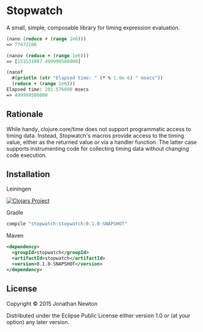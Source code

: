 # Stopwatch

A small, simple, composable library for timing expression evaluation.

```clj
(nano (reduce + (range 1e6)))
=> 77472186

(nanov (reduce + (range 1e6)))
=> [151531007 499999500000]

(nanof
  #(println (str "Elapsed time: " (* % 1.0e-6) " msecs"))
  (reduce + (range 1e6)))
Elapsed time: 201.576098 msecs
=> 499999500000
```

## Rationale 

While handy, clojure.core/time does not support programmatic access to timing data.  Instead, Stopwatch's macros provide access to the timing value, either as the returned value or via a handler function.  The latter case supports instrumenting code for collecting timing data without changing code execution.

## Installation

Leiningen

[![Clojars Project](http://clojars.org/stopwatch/latest-version.svg)](http://clojars.org/stopwatch)

Gradle
```groovy
compile "stopwatch:stopwatch:0.1.0-SNAPSHOT"
```

Maven
```xml
<dependency>
  <groupId>stopwatch</groupId>
  <artifactId>stopwatch</artifactId>
  <version>0.1.0-SNAPSHOT</version>
</dependency>
```

## License

Copyright © 2015 Jonathan Newton

Distributed under the Eclipse Public License either version 1.0 or (at
your option) any later version.

